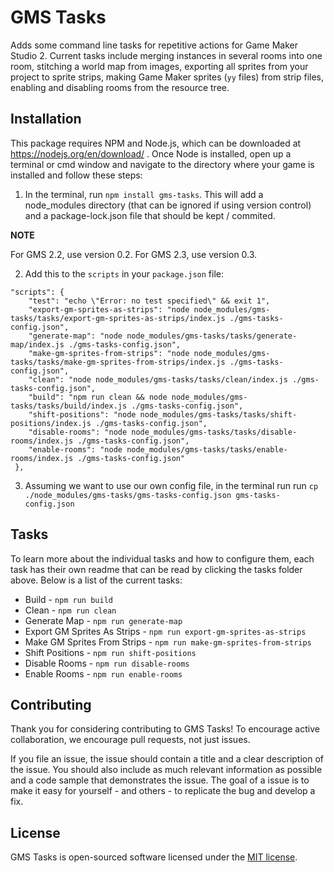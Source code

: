 # GMS Tasks

Adds some command line tasks for repetitive actions for Game Maker Studio 2.  Current tasks include merging instances in several rooms into one room, stitching a world map from images, exporting all sprites from your project to sprite strips, making Game Maker sprites (`yy` files) from strip files, enabling and disabling rooms from the resource tree.

## Installation

This package requires NPM and Node.js, which can be downloaded at https://nodejs.org/en/download/ .  Once Node is installed, open up a terminal or cmd window and navigate to the directory where your game is installed and follow these steps:

1. In the terminal, run `npm install gms-tasks`.  This will add a node_modules directory (that can be ignored if using version control) and a package-lock.json file that should be kept / commited.

**NOTE**

For GMS 2.2, use version 0.2.
For GMS 2.3, use version 0.3.

2. Add this to the `scripts` in your `package.json` file:
```
"scripts": {
    "test": "echo \"Error: no test specified\" && exit 1",
    "export-gm-sprites-as-strips": "node node_modules/gms-tasks/tasks/export-gm-sprites-as-strips/index.js ./gms-tasks-config.json",
    "generate-map": "node node_modules/gms-tasks/tasks/generate-map/index.js ./gms-tasks-config.json",
    "make-gm-sprites-from-strips": "node node_modules/gms-tasks/tasks/make-gm-sprites-from-strips/index.js ./gms-tasks-config.json",
    "clean": "node node_modules/gms-tasks/tasks/clean/index.js ./gms-tasks-config.json",
    "build": "npm run clean && node node_modules/gms-tasks/tasks/build/index.js ./gms-tasks-config.json",
    "shift-positions": "node node_modules/gms-tasks/tasks/shift-positions/index.js ./gms-tasks-config.json",
    "disable-rooms": "node node_modules/gms-tasks/tasks/disable-rooms/index.js ./gms-tasks-config.json",
    "enable-rooms": "node node_modules/gms-tasks/tasks/enable-rooms/index.js ./gms-tasks-config.json"
 },
 ```
3. Assuming we want to use our own config file, in the terminal run run `cp ./node_modules/gms-tasks/gms-tasks-config.json gms-tasks-config.json`

## Tasks

To learn more about the individual tasks and how to configure them, each task has their own readme that can be read by clicking the tasks folder above.  Below is a list of the current tasks:

* Build - `npm run build`
* Clean - `npm run clean`
* Generate Map - `npm run generate-map`
* Export GM Sprites As Strips - `npm run export-gm-sprites-as-strips`
* Make GM Sprites From Strips - `npm run make-gm-sprites-from-strips`
* Shift Positions - `npm run shift-positions`
* Disable Rooms - `npm run disable-rooms`
* Enable Rooms - `npm run enable-rooms`

## Contributing

Thank you for considering contributing to GMS Tasks! To encourage active collaboration, we encourage pull requests, not just issues.

If you file an issue, the issue should contain a title and a clear description of the issue. You should also include as much relevant information as possible and a code sample that demonstrates the issue. The goal of a issue is to make it easy for yourself - and others - to replicate the bug and develop a fix.

## License

GMS Tasks is open-sourced software licensed under the [MIT license](http://opensource.org/licenses/MIT).
